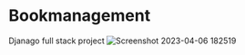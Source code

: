 # Bookmanagement
Djanago full stack project
![Screenshot 2023-04-06 182519](https://user-images.githubusercontent.com/86596477/230386556-5c501cfd-07af-4aed-879b-69e71d3187de.png)
